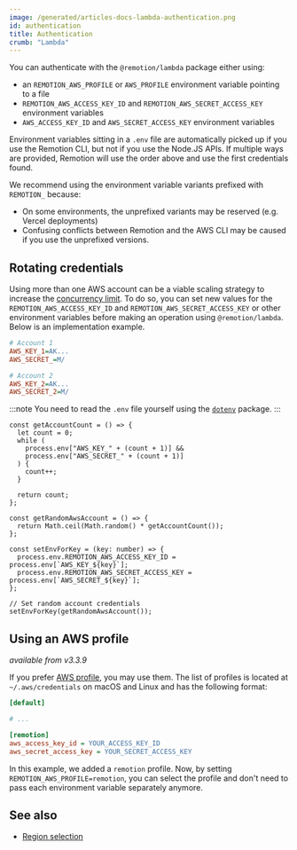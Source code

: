 ```yaml
---
image: /generated/articles-docs-lambda-authentication.png
id: authentication
title: Authentication
crumb: "Lambda"
---
```


You can authenticate with the `@remotion/lambda` package either using:

- an `REMOTION_AWS_PROFILE` or `AWS_PROFILE` environment variable pointing to a file
- `REMOTION_AWS_ACCESS_KEY_ID` and `REMOTION_AWS_SECRET_ACCESS_KEY` environment variables
- `AWS_ACCESS_KEY_ID` and `AWS_SECRET_ACCESS_KEY` environment variables

Environment variables sitting in a `.env` file are automatically picked up if you use the Remotion CLI, but not if you use the Node.JS APIs. If multiple ways are provided, Remotion will use the order above and use the first credentials found.

We recommend using the environment variable variants prefixed with `REMOTION_` because:

- On some environments, the unprefixed variants may be reserved (e.g. Vercel deployments)
- Confusing conflicts between Remotion and the AWS CLI may be caused if you use the unprefixed versions.

## Rotating credentials

Using more than one AWS account can be a viable scaling strategy to increase the [concurrency limit](/docs/lambda/concurrency). To do so, you can set new values for the `REMOTION_AWS_ACCESS_KEY_ID` and `REMOTION_AWS_SECRET_ACCESS_KEY` or other environment variables before making an operation using `@remotion/lambda`. Below is an implementation example.

```ini title=".env"
# Account 1
AWS_KEY_1=AK...
AWS_SECRET_=M/

# Account 2
AWS_KEY_2=AK...
AWS_SECRET_2=M/
```

:::note
You need to read the `.env` file yourself using the [`dotenv`](https://npmjs.org/packages/dotenv) package.
:::

```tsx twoslash title="rotate-credentials.ts"
const getAccountCount = () => {
  let count = 0;
  while (
    process.env["AWS_KEY_" + (count + 1)] &&
    process.env["AWS_SECRET_" + (count + 1)]
  ) {
    count++;
  }

  return count;
};

const getRandomAwsAccount = () => {
  return Math.ceil(Math.random() * getAccountCount());
};

const setEnvForKey = (key: number) => {
  process.env.REMOTION_AWS_ACCESS_KEY_ID = process.env[`AWS_KEY_${key}`];
  process.env.REMOTION_AWS_SECRET_ACCESS_KEY = process.env[`AWS_SECRET_${key}`];
};

// Set random account credentials
setEnvForKey(getRandomAwsAccount());
```

## Using an AWS profile

_available from v3.3.9_

If you prefer [AWS profile](https://docs.aws.amazon.com/cli/latest/userguide/cli-configure-profiles.html), you may use them. The list of profiles is located at `~/.aws/credentials` on macOS and Linux and has the following format:

```ini title="~/.aws/credentials"
[default]

# ...

[remotion]
aws_access_key_id = YOUR_ACCESS_KEY_ID
aws_secret_access_key = YOUR_SECRET_ACCESS_KEY
```

In this example, we added a `remotion` profile. Now, by setting `REMOTION_AWS_PROFILE=remotion`, you can select the profile and don't need to pass each environment variable separately anymore.

## See also

- [Region selection](/docs/lambda/region-selection)

